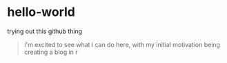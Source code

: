 # hello-world
trying out this github thing
>i'm excited to see what i can do here, with my initial motivation being creating a blog in r
